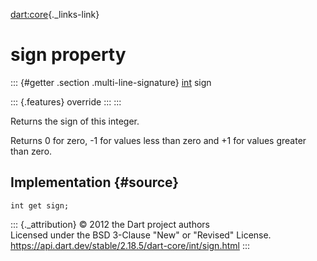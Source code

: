 [dart:core](../../dart-core/dart-core-library){._links-link}

sign property
=============

::: {#getter .section .multi-line-signature}
[int](../int-class) sign

::: {.features}
override
:::
:::

Returns the sign of this integer.

Returns 0 for zero, -1 for values less than zero and +1 for values
greater than zero.

Implementation {#source}
--------------

``` {.language-dart data-language="dart"}
int get sign;
```

::: {._attribution}
© 2012 the Dart project authors\
Licensed under the BSD 3-Clause \"New\" or \"Revised\" License.\
<https://api.dart.dev/stable/2.18.5/dart-core/int/sign.html>
:::
